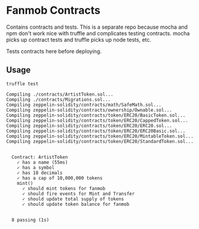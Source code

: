 # Fanmob Contracts

Contains contracts and tests. This is a separate repo because mocha and npm don't work nice with truffle and complicates testing contracts. mocha picks up contract tests and truffle picks up node tests, etc.

Tests contracts here before deploying.

## Usage

`truffle test`

```
Compiling ./contracts/ArtistToken.sol...
Compiling ./contracts/Migrations.sol...
Compiling zeppelin-solidity/contracts/math/SafeMath.sol...
Compiling zeppelin-solidity/contracts/ownership/Ownable.sol...
Compiling zeppelin-solidity/contracts/token/ERC20/BasicToken.sol...
Compiling zeppelin-solidity/contracts/token/ERC20/CappedToken.sol...
Compiling zeppelin-solidity/contracts/token/ERC20/ERC20.sol...
Compiling zeppelin-solidity/contracts/token/ERC20/ERC20Basic.sol...
Compiling zeppelin-solidity/contracts/token/ERC20/MintableToken.sol...
Compiling zeppelin-solidity/contracts/token/ERC20/StandardToken.sol...


  Contract: ArtistToken
    ✓ has a name (55ms)
    ✓ has a symbol
    ✓ has 18 decimals
    ✓ has a cap of 10,000,000 tokens
    mint()
      ✓ should mint tokens for fanmob
      ✓ should fire events for Mint and Transfer
      ✓ should update total supply of tokens
      ✓ should update token balance for fanmob


  8 passing (1s)
```
